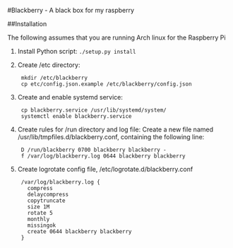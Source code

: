 #Blackberry - A black box for my raspberry

##Installation

The following assumes that you are running Arch linux for the Raspberry Pi

1. Install Python script: `./setup.py install`
2. Create /etc directory: 

        mkdir /etc/blackberry
        cp etc/config.json.example /etc/blackberry/config.json
        
4. Create and enable systemd service:

        cp blackberry.service /usr/lib/systemd/system/
        systemctl enable blackberry.service

5. Create rules for /run directory and log file:
    Create a new file named /usr/lib/tmpfiles.d/blackberry.conf, containing the following line:

        D /run/blackberry 0700 blackberry blackberry -
        f /var/log/blackberry.log 0644 blackberry blackberry

6. Create logrotate config file, /etc/logrotate.d/blackberry.conf

        /var/log/blackberry.log {
          compress
          delaycompress
          copytruncate
          size 1M
          rotate 5
          monthly
          missingok
          create 0644 blackberry blackberry
        }
